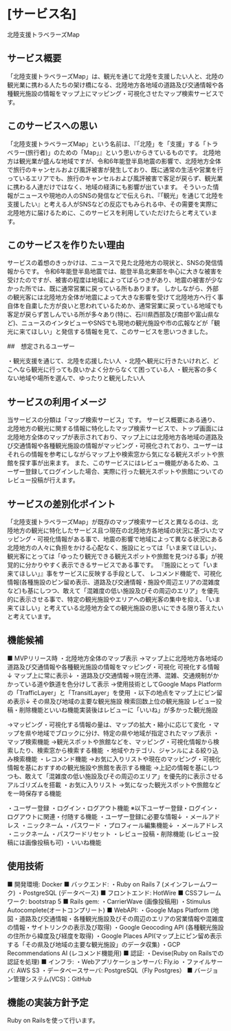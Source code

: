 # [サービス名]
北陸支援トラベラーズMap

## サービス概要

「北陸支援トラベラーズMap」は、観光を通じて北陸を支援したい人と、北陸の観光業に携わる人たちの架け橋になる、北陸地方各地域の道路及び交通情報や各種観光施設の情報をマップ上にマッピング・可視化させたマップ検索サービスです。

## このサービスへの思い
「北陸支援トラベラーズMap」という名前は、『「北陸」を「支援」する「トラベラー(旅行者)」のための「Map」』という思いからきているものです。
北陸地方は観光業が盛んな地域ですが、令和6年能登半島地震の影響で、北陸地方全体で旅行のキャンセルおよび風評被害が発生しており、既に通常の生活や営業を行っているエリアでも、旅行のキャンセルおよび風評被害で客足が戻らず、観光業に携わる人達だけではなく、地域の経済にも影響が出ています。
そういった情報がニュースや現地の人のSNSの発信などで伝えられ、『「観光」を通じて北陸を支援したい』と考える人がSNSなどの反応でもみられる中、その需要を実際に北陸地方に届けるために、このサービスを利用していただけたらと考えています。

## このサービスを作りたい理由

サービスの着想のきっかけは、ニュースで見た北陸地方の現状と、SNSの発信情報からです。
令和6年能登半島地震では、能登半島北東部を中心に大きな被害を受けたのですが、被害の程度は地域によってばらつきがあり、地震の被害が少なかった所では、既に通常営業に戻っている所もあります。
しかしながら、外部の観光客には北陸地方全体が地震によって大きな影響を受けて北陸地方へ行く事自体を自粛した方が良いと思われているためか、通常営業に戻っている地域でも客足が戻らず苦しんでいる所が多々あり(特に、石川県西部及び南部や富山県など)、ニュースのインタビューやSNSでも現地の観光施設や市の広報などが「観光に来てほしい」と発信する情報を見て、このサービスを思いつきました。

##　想定されるユーザー

・観光支援を通じて、北陸を応援したい人
・北陸へ観光に行きたいけれど、どこへなら観光に行っても良いかよく分からなくて困っている人
・観光客の多くない地域や場所を選んで、ゆったりと観光したい人

## サービスの利用イメージ

当サービスの分類は「マップ検索サービス」です。
サービス概要にある通り、北陸地方の観光に関する情報に特化したマップ検索サービスで、トップ画面には北陸地方全体のマップが表示されており、マップ上には北陸地方各地域の道路及び交通情報や各種観光施設の情報がマッピング・可視化されており、ユーザーはそれらの情報を参考にしながらマップ上や検索窓から気になる観光スポットや旅館を探す事が出来ます。
また、このサービスにはレビュー機能があるため、ユーザー登録してログインした場合、実際に行った観光スポットや旅館についてのレビュー投稿が行えます。

## サービスの差別化ポイント

「北陸支援トラベラーズMap」が既存のマップ検索サービスと異なるのは、北陸地方の観光に特化したサービス且つ現在の北陸地方各地域の状況に基づいたマッピング・可視化情報がある事で、地震の影響で地域によって異なる状況にある北陸地方の人々に負担をかける心配なく、施設にとっては「いま来てほしい」、観光客にとっては「ゆったり観光できる観光スポットや旅館を見つける事」が視覚的に分かりやすく表示できるサービスである事です。
『施設にとって「いま来てほしい」』事をサービスに反映する手段として、
レコメンド機能で、可視化情報(各種施設のピン留め表示、道路及び交通情報・施設や周辺エリアの混雑度など)も基にしつつ、敢えて「混雑度の低い施設及びその周辺のエリア」を優先的に表示させる事で、特定の観光施設やエリアへの観光客の集中を抑え、「いま来てほしい」と考えている北陸地方全ての観光施設の思いにできる限り答えたいと考えています。


## 機能候補

■ MVPリリース時
・北陸地方全体のマップ表示
→マップ上に北陸地方各地域の道路及び交通情報や各種観光施設の情報をマッピング・可視化
可視化する情報↓
マップ上に常に表示↓
・道路及び交通情報→現在渋滞、混雑、交通規制がかかっている道や鉄道を色分けして表示
→使用技術としてGoogle Maps Platformの「TrafficLayer」と「TransitLayer」を使用
・以下の地点をマップ上にピン留め表示↓
その県及び地域の主要な観光施設
検索回数上位の観光施設
レビュー投稿・削除機能といいね機能実装後はレビューに「いいね」が多かった観光施設

→マッピング・可視化する情報の量は、マップの拡大・縮小に応じて変化
・マップを県や地域でブロックに分け、特定の県や地域が指定されたマップ表示
・マップ検索機能
→観光スポットや旅館などを、マッピング・可視化情報から検索したり、検索窓から検索する機能
・地域やカテゴリ、ジャンルによる絞り込み検索機能
・レコメンド機能
→お気に入りリストや現在のマッピング・可視化情報を基におすすめの観光施設や旅館を表示する機能
→上記の情報を基にしつつも、敢えて「混雑度の低い施設及びその周辺のエリア」を優先的に表示させるアルゴリズムを搭載
・お気に入りリスト
→気になった観光スポットや旅館などを一時保存する機能

・ユーザー登録
・ログイン・ログアウト機能
※以下ユーザー登録・ログイン・ログアウトに関連・付随する機能
・ユーザー登録に必要な情報↓
 ・メールアドレス
 ・ニックネーム
 ・パスワード
・プロフィール編集機能↓
 ・メールアドレス
 ・ニックネーム
 ・パスワードリセット
・レビュー投稿・削除機能 (レビュー投稿には画像投稿も可)
・いいね機能

## 使用技術

■ 開発環境: Docker
■ バックエンド:
・Ruby on Rails 7 (メインフレームワーク)
・PostgreSQL (データベース)
■ フロントエンド: HotWire
■ CSSフレームワーク: bootstrap 5
■ Rails gem:
・CarrierWave (画像投稿用)
・Stimulus Autocomplete(オートコンプリート)
■ WebAPI: 
・Google Maps Platform (地図・道路及び交通情報・各種観光施設及びその周辺のエリアの営業情報や混雑度の情報・サイトリンクの表示及び取得)
・Google Geocoding API (各種観光施設の住所から緯度及び経度を取得)
・Google Places API(マップ上にピン留め表示する「その県及び地域の主要な観光施設」のデータ収集)
・GCP Recommendations AI (レコメンド機能用)
■ 認証:
・Devise(Ruby on Railsでの認証を処理)
■ インフラ: 
・Webアプリケーションサーバ: Fly.io
・ファイルサーバ: AWS S3
・データベースサーバ: PostgreSQL（Fly Postgres）
■ バージョン管理システム(VCS)：GitHub

## 機能の実装方針予定

Ruby on Railsを使って行います。